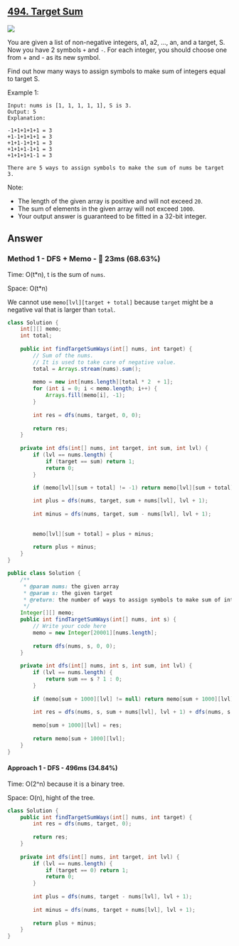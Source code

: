 ## [494. Target Sum](https://leetcode.com/problems/target-sum/)

![](https://github.com/weltond/DataStructure/blob/master/medium.PNG)

You are given a list of non-negative integers, a1, a2, ..., an, and a target, S. Now you have 2 symbols `+` and `-`. For each integer, you should choose one from + and - as its new symbol.

Find out how many ways to assign symbols to make sum of integers equal to target S.

Example 1:

```
Input: nums is [1, 1, 1, 1, 1], S is 3. 
Output: 5
Explanation: 

-1+1+1+1+1 = 3
+1-1+1+1+1 = 3
+1+1-1+1+1 = 3
+1+1+1-1+1 = 3
+1+1+1+1-1 = 3

There are 5 ways to assign symbols to make the sum of nums be target 3.
```

Note:
- The length of the given array is positive and will not exceed `20`.
- The sum of elements in the given array will not exceed `1000`.
- Your output answer is guaranteed to be fitted in a 32-bit integer.

## Answer
### Method 1 - DFS + Memo - :rabbit: 23ms (68.63%)
Time: O(t*n), t is the sum of `nums`.

Space: O(t*n)

We cannot use `memo[lvl][target + total]` because `target` might be a negative val that is larger than `total`. 

```java
class Solution {
    int[][] memo;
    int total;
    
    public int findTargetSumWays(int[] nums, int target) {
        // Sum of the nums.
        // It is used to take care of negative value.
        total = Arrays.stream(nums).sum();  
        
        memo = new int[nums.length][total * 2  + 1];
        for (int i = 0; i < memo.length; i++) {
            Arrays.fill(memo[i], -1);
        }
        
        int res = dfs(nums, target, 0, 0);
        
        return res;
    }
    
    private int dfs(int[] nums, int target, int sum, int lvl) {
        if (lvl == nums.length) {
            if (target == sum) return 1;
            return 0;
        }

        if (memo[lvl][sum + total] != -1) return memo[lvl][sum + total];
        
        int plus = dfs(nums, target, sum + nums[lvl], lvl + 1);
        
        int minus = dfs(nums, target, sum - nums[lvl], lvl + 1);
        
        
        memo[lvl][sum + total] = plus + minus;
        
        return plus + minus;
    }
}
```

```java
public class Solution {
    /**
     * @param nums: the given array
     * @param s: the given target
     * @return: the number of ways to assign symbols to make sum of integers equal to target S
     */
    Integer[][] memo;
    public int findTargetSumWays(int[] nums, int s) {
        // Write your code here
        memo = new Integer[20001][nums.length];
        
        return dfs(nums, s, 0, 0);
    }
    
    private int dfs(int[] nums, int s, int sum, int lvl) {
        if (lvl == nums.length) {
            return sum == s ? 1 : 0;
        }
        
        if (memo[sum + 1000][lvl] != null) return memo[sum + 1000][lvl];
        
        int res = dfs(nums, s, sum + nums[lvl], lvl + 1) + dfs(nums, s, sum - nums[lvl], lvl + 1);
        
        memo[sum + 1000][lvl] = res;
        
        return memo[sum + 1000][lvl];
    }
}
```

#### Approach 1 - DFS - 496ms (34.84%)
Time: O(2^n) because it is a binary tree.

Space: O(n), hight of the tree.

```java
class Solution {
    public int findTargetSumWays(int[] nums, int target) {
        int res = dfs(nums, target, 0);
        
        return res;
    }
    
    private int dfs(int[] nums, int target, int lvl) {
        if (lvl == nums.length) {
            if (target == 0) return 1;
            return 0;
        }
        
        int plus = dfs(nums, target - nums[lvl], lvl + 1);
        
        int minus = dfs(nums, target + nums[lvl], lvl + 1);
        
        return plus + minus;
    }
}
```
